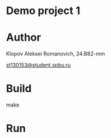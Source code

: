 # Demo project 1

# Author
Klopov Aleksei Romanovich, 24.B82-mm

st130153@student.spbu.ru

# Build

make

# Run
